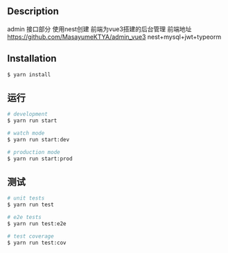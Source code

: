 
## Description

admin 接口部分 使用nest创建
前端为vue3搭建的后台管理 
前端地址 https://github.com/MasayumeKTYA/admin_vue3
nest+mysql+jwt+typeorm
## Installation

```bash
$ yarn install
```

## 运行

```bash
# development
$ yarn run start

# watch mode
$ yarn run start:dev

# production mode
$ yarn run start:prod
```

## 测试

```bash
# unit tests
$ yarn run test

# e2e tests
$ yarn run test:e2e

# test coverage
$ yarn run test:cov
```


